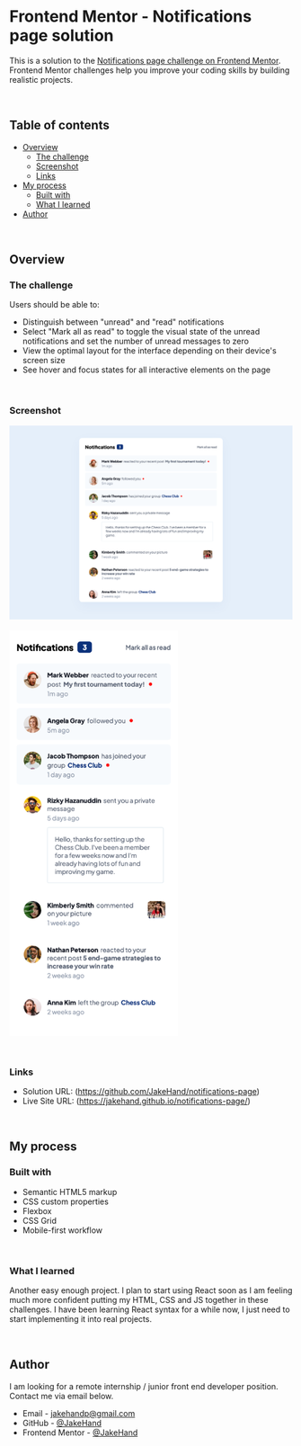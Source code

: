 # Frontend Mentor - Notifications page solution

This is a solution to the [Notifications page challenge on Frontend Mentor](https://www.frontendmentor.io/challenges/notifications-page-DqK5QAmKbC). Frontend Mentor challenges help you improve your coding skills by building realistic projects. 

&nbsp;  
## Table of contents

- [Overview](#overview)
  - [The challenge](#the-challenge)
  - [Screenshot](#screenshot)
  - [Links](#links)
- [My process](#my-process)
  - [Built with](#built-with)
  - [What I learned](#what-i-learned)
- [Author](#author)

&nbsp;  
## Overview

### The challenge

Users should be able to:

- Distinguish between "unread" and "read" notifications
- Select "Mark all as read" to toggle the visual state of the unread notifications and set the number of unread messages to zero
- View the optimal layout for the interface depending on their device's screen size
- See hover and focus states for all interactive elements on the page

&nbsp;  
### Screenshot

![](./assets/images/finished-dekstop.png)
&nbsp;  
<img src="./assets/images/finished-mobile.png" width="300" height="721" align="center">

&nbsp;  
### Links

- Solution URL: (https://github.com/JakeHand/notifications-page)
- Live Site URL: (https://jakehand.github.io/notifications-page/)

&nbsp;  
## My process

### Built with

- Semantic HTML5 markup
- CSS custom properties
- Flexbox
- CSS Grid
- Mobile-first workflow

&nbsp;  
### What I learned

Another easy enough project. I plan to start using React soon as I am feeling much more confident putting my HTML, CSS and JS together in these challenges. I have been learning React syntax for a while now, I just need to start implementing it into real projects.

&nbsp;  
## Author

I am looking for a remote internship / junior front end developer position. Contact me via email below.

- Email - jakehandp@gmail.com
- GitHub - [@JakeHand](https://github.com/JakeHand)
- Frontend Mentor - [@JakeHand](https://www.frontendmentor.io/profile/@JakeHand)